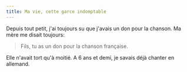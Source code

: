```yaml
---
title: Ma vie, cette garce indomptable
---
```


Depuis tout petit, j'ai toujours su que j'avais un don pour la chanson. Ma mère me disait toujours:

> Fils, tu as un don pour la chanson française.

Elle n'avait tort qu'à moitié. A 6 ans et demi, je savais déjà chanter en allemand.